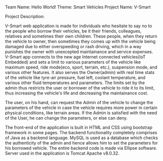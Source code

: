 Team Name: Hello World!
Theme: Smart Vehicles
Project Name: V-Smart

Project Description:

V-Smart web application is made for individuals who hesitate to say no to the people who borrow their vehicles, be it their friends, colleagues, relatives and sometimes their own children. These people, when they return the vehicle to owner, then sometimes they comes up  with the vehicle being damaged due to either overspeeding or rash driving, which in a way punishes the owner with unexcepted maintainance and service expenses. V-Smart app connects to the new age Internet connected vehicles(IoT Embedded) and sets a limit to various parameters of the vehicle like maximum speed, ride mode(eco, sport, terrain, etc.), suspension mode, and various other features. It also serves the Owner(admin) with real time stats of the vehicle like tyre-air pressure, fuel left, coolant temperature, and various other fluid temperatures and parameters. The limits set by the admin thus restricts the user or borrower of the vehicle to ride it to its limit, thus increasing the vehicle's life and decreasing the maintainance cost.

The user, on his hand, can request the Admin of the vehicle to change the parameters of the vehicle in case the vehicle requires more power in certain physical conditions, like terrain areas. If the Admin is satisfied with the need of the User, he can change the parameters, or else can deny.

The front-end of the application is built in HTML and CSS using bootstrap framework in some pages. The backend functionality completely comprises of Java as a backend language. MySQL is used as a database which checks the authenticity of the admin and hence allows him to set the parameters for his borrowed vehicle. The entire backend code is made via Ellipse software. Server used in the application is Tomcat Apache v8.0.32.

